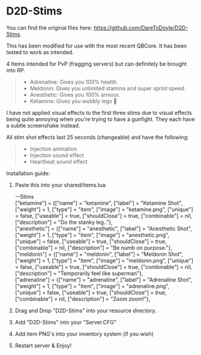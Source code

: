 # D2D-Stims
You can find the original files here: <href>https://github.com/DareToDoyle/D2D-Stims</href>.
<p>
This has been modified for use with the most recent QBCore. It has been tested to work as intended.<p>
4 Items intended for PvP (fragging servers) but can definitely be brought into RP.

> - Adrenaline: Gives you 100% health.
> - Meldonin: Gives you unlimited stamina and super sprint speed.
> - Anesthetic: Gives you 100% armour.
> - Ketamine: Gives you wobbly legs :horse:

I have not applied visual effects to the first three stims due to visual effects being quite annoying when you're trying to have a gunfight. They each have a subtle screenshake instead.

All stim shot effects last 25 seconds (changeable) and have the following:

> - Injection animation
> - Injection sound effect
> - Heartbeat sound effect

Installation guide:

1) Paste this into your shared/items.lua:<p>
  --Stims<br>
	["ketamine"] = {["name"] = "ketamine", ["label"] = "Ketamine Shot", ["weight"] = 1, ["type"] = "item", ["image"] = "ketamine.png", ["unique"] = false, ["useable"] = true, ["shouldClose"] = true, ["combinable"] = nil, ["description"] = "Do the stanky leg.."},<br>
	["anesthetic"] = {["name"] = "anesthetic", ["label"] = "Anesthetic Shot", ["weight"] = 1, ["type"] = "item", ["image"] = "anesthetic.png", ["unique"] = false, ["useable"] = true, ["shouldClose"] = true, ["combinable"] = nil, ["description"] = "Be numb on purpose."},<br>
	["meldonin"] = {["name"] = "meldonin", ["label"] = "Meldonin Shot", ["weight"] = 1, ["type"] = "item", ["image"] = "meldonin.png", ["unique"] = false, ["useable"] = true, ["shouldClose"] = true, ["combinable"] = nil, ["description"] = "Temporarily feel like superman"},<br>
	["adrenaline"] = {["name"] = "adrenaline", ["label"] = "Adrenaline Shot", ["weight"] = 1, ["type"] = "item", ["image"] = "adrenaline.png", ["unique"] = false, ["useable"] = true, ["shouldClose"] = true, ["combinable"] = nil, ["description"] = "Zoom zoom!"},

2) Drag and Drop "D2D-Stims" into your resource directory.
3) Add "D2D-Stims" into your "Server.CFG"
4) Add item PNG's into your inventory system (if you wish)
5) Restart server & Enjoy!

